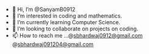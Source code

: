 - 👋 Hi, I’m @SanyamB0912
- 👀 I’m interested in coding and mathematics. 
- 🌱 I’m currently learning Computer Science.
- 💞️ I’m looking to collaborate on projects on coding.
- 📫 How to reach me ...@sbhardwaj0912@gmail.com 
                        @sbhardwaj091204@gmail.com 

<!---
SanyamB0912/SanyamB0912 is a ✨ special ✨ repository because its `README.md` (this file) appears on your GitHub profile.
You can click the Preview link to take a look at your changes.
--->
